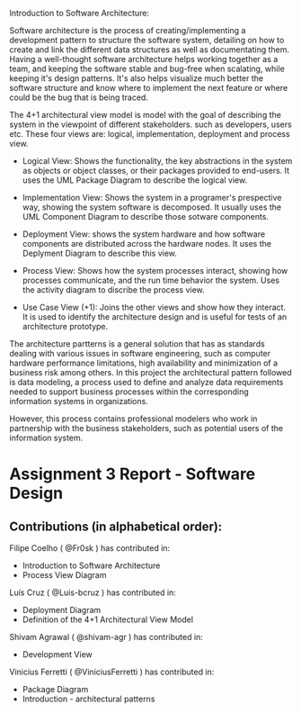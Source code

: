 Introduction to Software Architecture:

Software architecture is the process of creating/implementing a development pattern to structure the software system, detailing on how to create and link the different data structures as well as documentating them.
Having a well-thought software architecture helps working together as a team, and keeping the software stable and bug-free when scalating, while keeping it's design patterns. It's also helps visualize much better the software structure and know where to implement the next feature or where could be the bug that is being traced. 

The 4+1 architectural view model is model with the goal of describing the system in the viewpoint of different stakeholders.
such as developers, users etc. These four views are: logical, implementation, deployment and process view.

* Logical View:
Shows the functionality, the key abstractions in the system as objects or object classes, or their packages provided to end-users. It uses the UML Package Diagram to describe the logical view.

* Implementation View:
Shows the system in a programer's prespective way, showing the system software is decomposed. It usually uses the UML Component Diagram to describe those sotware components.

* Deployment View:
shows the system hardware and how software components are distributed across the hardware nodes. It uses the Deplyment Diagram to describe this view.

* Process View:
Shows how the system processes interact, showing how processes communicate, and the run time behavior the system. Uses the activity diagram to discribe the process view.

* Use Case View (+1):
Joins the other views and show how they interact. It is used to identify the architecture design and is useful for tests of an architecture prototype.

  
The architecture partterns is a general solution that has as standards dealing with various issues in software engineering, such as computer hardware performance limitations, high availability and minimization of a business risk among others. In this project the architectural pattern followed is data modeling, a process used to define and analyze data requirements needed to support business processes within the corresponding information systems in organizations.
  
However, this process contains professional modelers who work in partnership with the business stakeholders, such as potential users of the information system.

# Assignment 3 Report - Software Design
## Contributions (in alphabetical order):

Filipe Coelho ( @Fr0sk ) has contributed in:
* Introduction to Software Architecture
* Process View Diagram

Luís Cruz ( @Luis-bcruz ) has contributed in:
* Deployment Diagram
* Definition of the 4+1 Architectural View Model

Shivam Agrawal ( @shivam-agr ) has contributed in:
* Development View

Vinicius Ferretti ( @ViniciusFerretti ) has contributed in:
* Package Diagram
* Introduction - architectural patterns
